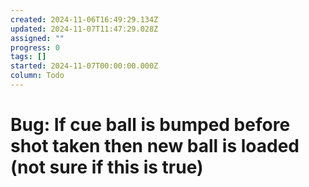 ```yaml
---
created: 2024-11-06T16:49:29.134Z
updated: 2024-11-07T11:47:29.028Z
assigned: ""
progress: 0
tags: []
started: 2024-11-07T00:00:00.000Z
column: Todo
---
```


# Bug: If cue ball is bumped before shot taken then new ball is loaded (not sure if this is true)
